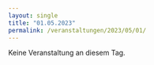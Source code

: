 ```yaml
---
layout: single
title: "01.05.2023"
permalink: /veranstaltungen/2023/05/01/
---
```


Keine Veranstaltung an diesem Tag.
